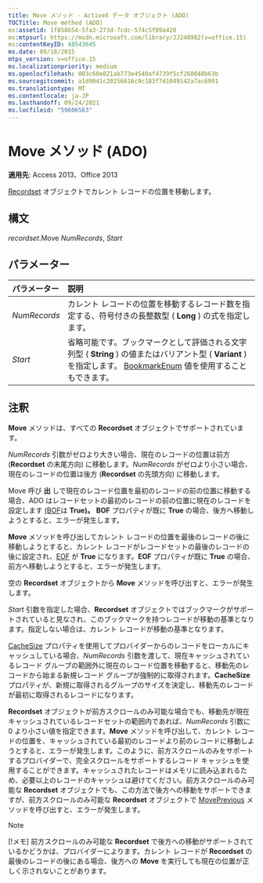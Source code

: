 ```yaml
---
title: Move メソッド - ActiveX データ オブジェクト (ADO)
TOCTitle: Move method (ADO)
ms:assetid: 1f858654-5fa3-273d-7cdc-574c5f09a420
ms:mtpsurl: https://msdn.microsoft.com/library/JJ248982(v=office.15)
ms:contentKeyID: 48543645
ms.date: 09/18/2015
mtps_version: v=office.15
ms.localizationpriority: medium
ms.openlocfilehash: 003c60e021ab773e4540af4739f5cf260048b63b
ms.sourcegitcommit: a1d9041c20256616c9c183f7d1049142a7ac6991
ms.translationtype: MT
ms.contentlocale: ja-JP
ms.lasthandoff: 09/24/2021
ms.locfileid: "59606563"
---
```

# <a name="move-method-ado"></a>Move メソッド (ADO)

**適用先**: Access 2013、Office 2013

[Recordset](recordset-object-ado.md) オブジェクトでカレント レコードの位置を移動します。

## <a name="syntax"></a>構文

*recordset*.Move *NumRecords*, *Start*

## <a name="parameters"></a>パラメーター

|パラメーター|説明|
|:--------|:----------|
|*NumRecords* |カレント レコードの位置を移動するレコード数を指定する、符号付きの長整数型 ( **Long** ) の式を指定します。|
|*Start* |省略可能です。ブックマークとして評価される文字列型 ( **String** ) の値またはバリアント型 ( **Variant** ) を指定します。 [BookmarkEnum](bookmarkenum.md) 値を使用することもできます。|

## <a name="remarks"></a>注釈

**Move** メソッドは、すべての **Recordset** オブジェクトでサポートされています。

*NumRecords* 引数がゼロより大きい場合、現在のレコードの位置は前方 (**Recordset** の末尾方向) に移動します。*NumRecords* がゼロより小さい場合、現在のレコードの位置は後方 (**Recordset** の先頭方向) に移動します。

Move 呼び **出** しで現在のレコード位置を最初のレコードの前の位置に移動する場合、ADO はレコードセットの最初のレコードの前の位置に現在のレコードを設定します [(BOF](bof-eof-properties-ado.md)は **True)。** **BOF** プロパティが既に **True** の場合、後方へ移動しようとすると、エラーが発生します。

**Move** メソッドを呼び出してカレント レコードの位置を最後のレコードの後に移動しようとすると、カレント レコードがレコードセットの最後のレコードの後に設定され、[EOF](bof-eof-properties-ado.md) が **True** になります。**EOF** プロパティが既に **True** の場合、前方へ移動しようとすると、エラーが発生します。

空の **Recordset** オブジェクトから **Move** メソッドを呼び出すと、エラーが発生します。

*Start* 引数を指定した場合、**Recordset** オブジェクトではブックマークがサポートされていると見なされ、このブックマークを持つレコードが移動の基準となります。指定しない場合は、カレント レコードが移動の基準となります。

[CacheSize](cachesize-property-ado.md) プロパティを使用してプロバイダーからのレコードをローカルにキャッシュしている場合、*NumRecords* 引数を渡して、現在キャッシュされているレコード グループの範囲外に現在のレコード位置を移動すると、移動先のレコードから始まる新規レコード グループが強制的に取得されます。**CacheSize** プロパティが、新規に取得されるグループのサイズを決定し、移動先のレコードが最初に取得されるレコードになります。

**Recordset** オブジェクトが前方スクロールのみ可能な場合でも、移動先が現在キャッシュされているレコードセットの範囲内であれば、*NumRecords* 引数に 0 より小さい値を指定できます。**Move** メソッドを呼び出して、カレント レコードの位置を、キャッシュされている最初のレコードより前のレコードに移動しようとすると、エラーが発生します。このように、前方スクロールのみをサポートするプロバイダーで、完全スクロールをサポートするレコード キャッシュを使用することができます。キャッシュされたレコードはメモリに読み込まれるため、必要以上のレコードのキャッシュは避けてください。前方スクロールのみ可能な **Recordset** オブジェクトでも、この方法で後方への移動をサポートできますが、前方スクロールのみ可能な **Recordset** オブジェクトで [MovePrevious](movefirst-movelast-movenext-and-moveprevious-methods-ado.md) メソッドを呼び出すと、エラーが発生します。


> [!NOTE]
> [!メモ] 前方スクロールのみ可能な **Recordset** で後方への移動がサポートされているかどうかは、プロバイダーによります。カレント レコードが **Recordset** の最後のレコードの後にある場合、後方への **Move** を実行しても現在の位置が正しく示されないことがあります。


